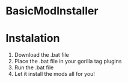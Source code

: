# BasicModInstaller

# Instalation
1) Download the .bat file
2) Place the .bat file in your gorilla tag plugins
3) Run the .bat file
4) Let it install the mods all for you!
